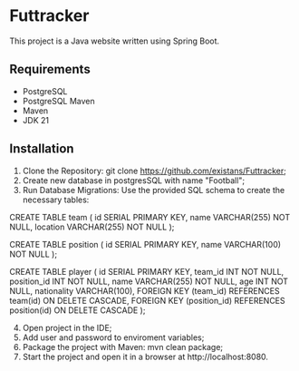 # Futtracker
This project is a Java website written using Spring Boot.

## Requirements
- PostgreSQL
- PostgreSQL Maven
- Maven
- JDK 21

## Installation
1. Clone the Repository: git clone https://github.com/existans/Futtracker;
2. Create new database in postgresSQL with name "Football";
3. Run Database Migrations: Use the provided SQL schema to create the necessary tables:

CREATE TABLE team (
    id SERIAL PRIMARY KEY,
    name VARCHAR(255) NOT NULL,
    location VARCHAR(255) NOT NULL
);

CREATE TABLE position (
    id SERIAL PRIMARY KEY,
    name VARCHAR(100) NOT NULL
);

CREATE TABLE player (
    id SERIAL PRIMARY KEY,
    team_id INT NOT NULL,
    position_id INT NOT NULL,
    name VARCHAR(255) NOT NULL,
    age INT NOT NULL,
    nationality VARCHAR(100),
    FOREIGN KEY (team_id) REFERENCES team(id) ON DELETE CASCADE,
    FOREIGN KEY (position_id) REFERENCES position(id) ON DELETE CASCADE
);

4. Open project in the IDE;
5. Add user and password to enviroment variables;
6. Package the project with Maven: mvn clean package;
7. Start the project and open it in a browser at http://localhost:8080.
